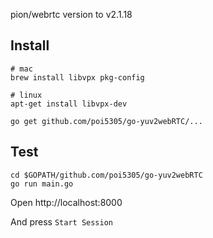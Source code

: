 pion/webrtc version to v2.1.18

## Install

```
# mac
brew install libvpx pkg-config

# linux
apt-get install libvpx-dev
```

```
go get github.com/poi5305/go-yuv2webRTC/...
```

## Test

```
cd $GOPATH/github.com/poi5305/go-yuv2webRTC
go run main.go
```

Open http://localhost:8000

And press `Start Session`
